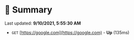 # 📖 Summary
Last updated: **9/10/2021, 5:55:30 AM**

- `GET` [https://google.com](https://google.com) - **Up** (135ms)
